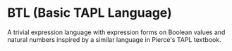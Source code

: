 # BTL (Basic TAPL Language)
A trivial expression language with expression forms on Boolean values and natural numbers inspired by a similar language in Pierce's TAPL textbook.